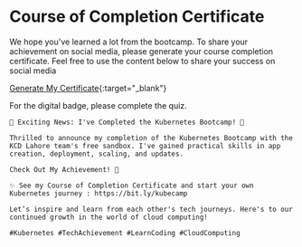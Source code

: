 # Course of Completion Certificate 
We hope you've learned a lot from the bootcamp. To share your achievement on social media, please generate your course completion certificate. Feel free to use the content below to share your success on social media

[Generate My Certificate](https://bit.ly/3TcmiQQ){:target="_blank"}

For the digital badge, please complete the quiz.

```
🚀 Exciting News: I've Completed the Kubernetes Bootcamp! 🚀

Thrilled to announce my completion of the Kubernetes Bootcamp with the KCD Lahore team's free sandbox. I've gained practical skills in app creation, deployment, scaling, and updates.

Check Out My Achievement! 🎉

✨ See my Course of Completion Certificate and start your own Kubernetes journey : https://bit.ly/kubecamp

Let’s inspire and learn from each other's tech journeys. Here's to our continued growth in the world of cloud computing!

#Kubernetes #TechAchievement #LearnCoding #CloudComputing
```